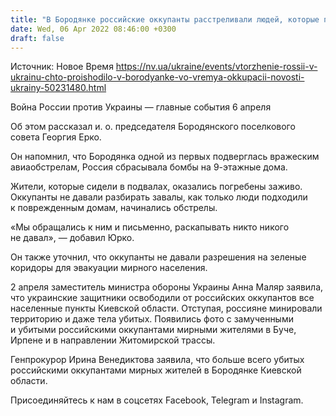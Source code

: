```yaml
---
title: "В Бородянке российские оккупанты расстреливали людей, которые пытались достать жителей из-под завалов — глава громады"
date: Wed, 06 Apr 2022 08:46:00 +0300
draft: false
---
```

Источник: Новое Время https://nv.ua/ukraine/events/vtorzhenie-rossii-v-ukrainu-chto-proishodilo-v-borodyanke-vo-vremya-okkupacii-novosti-ukrainy-50231480.html


Война России против Украины — главные события 6 апреля

 Об этом рассказал и. о. председателя Бородянского поселкового совета Георгия Ерко.

Он напомнил, что Бородянка одной из первых подверглась вражеским авиаобстрелам, Россия сбрасывала бомбы на 9-этажные дома.

Жители, которые сидели в подвалах, оказались погребены заживо. Оккупанты не давали разбирать завалы, как только люди подходили к поврежденным домам, начинались обстрелы.

«Мы обращались к ним и письменно, раскапывать никто никого не давал», — добавил Юрко.

Он также уточнил, что оккупанты не давали разрешения на зеленые коридоры для эвакуации мирного населения.

2 апреля заместитель министра обороны Украины Анна Маляр заявила, что украинские защитники освободили от российских оккупантов все населенные пункты Киевской области. Отступая, россияне минировали территорию и даже тела убитых. Появились фото с замученными и убитыми российскими оккупантами мирными жителями в Буче, Ирпене и в направлении Житомирской трассы.

Генпрокурор Ирина Венедиктова заявила, что больше всего убитых российскими оккупантами мирных жителей в Бородянке Киевской области.

Присоединяйтесь к нам в соцсетях Facebook, Telegram и Instagram.
